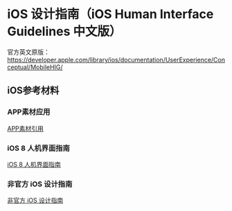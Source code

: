 # iOS 设计指南（iOS Human Interface Guidelines 中文版）

官方英文原版：   
https://developer.apple.com/library/ios/documentation/UserExperience/Conceptual/MobileHIG/

## iOS参考材料

### APP素材应用

 [APP素材引用](http://ui4app.com/)

### iOS 8 人机界面指南
 [iOS 8 人机界面指南](http://isux.tencent.com/ios8-human-interface-guidelines.html/)
   
### 非官方 iOS 设计指南
 [非官方 iOS 设计指南](http://www.cocoachina.com/design/20141117/10233.html)
   

 

